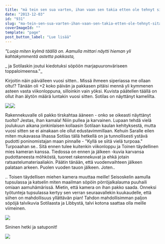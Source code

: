```yaml
---
title: "mä tein sen sua varten, ihan vaan sen takia etten ole tehnyt sitä aikaisemmin."
date: "2013-12-03"
id: "931"
slug: "ma-tein-sen-sua-varten-ihan-vaan-sen-takia-etten-ole-tehnyt-sita-aikaisemmin"
coverImageId: ""
template: "page"
post_button_label: "Lue lisää"
---
```


_"Luoja miten kylmä täällä on. Aamulla mittari näytti hieman yli kahtakymmentä astetta pakkasta,_

_ ja Sotilaskin joutui kiedotuksi söpöön marjapuuronväriseen toppaloimeensa."_

  
Kirjoitin näin päivälleen vuosi sitten.. Missä ihmeen siperiassa me ollaan oltu!? Tänään oli +2 koko päivän ja pakkasen pitäisi mennä yli kymmenen asteen vasta viikonloppuna, silloinkin vain yöksi. Kuvista päätellen täällä on ollut ihan älytön määrä luntakin vuosi sitten. Sotilas on näyttänyt kamelilta.  
  
  

[![](images/IMG_0314x.JPG)](http://2.bp.blogspot.com/-nVvAE-n4M5I/Up4LDTTsWpI/AAAAAAAAHbQ/AKo6GyWfEsw/s1600/IMG_0314x.JPG)[![](images/IMG_0004y.JPG)](http://1.bp.blogspot.com/-DQvYzL9GbdM/Up4LDmlXB9I/AAAAAAAAHbU/8gzgj2ky-2k/s1600/IMG_0004y.JPG)

  

Rakennekuvalle oli pakko tirskahtaa ääneen - onko se oikeasti näyttänyt _tuolta_? Jestas, ihan kamala! Niiin pullea ja karvainen. Lupaan tehdä vielä joulukuun aikana jonkinlaisen kollaasin Sotilaan kaulan kehityksestä, mutta vuosi sitten se ei ainakaan ole ollut edustavimmillaan. Kehuin Saralle eilen miten mukavassa lihassa Sotilas tällä hetkellä on ja tunnollisesti ystävä pudotti poninomistajan maan pinnalle - "Kyllä se siitä vielä turpoaa." Turpoaahan se.. Sitä ennen tulee kuitenkin viikonloppu ja Toinen täydellinen mies kameran kanssa. Tiedossa on ennen ja jälkeen -kuvia karvansa pudottaneesta möhköstä, tuoreet rakennekuvat ja ehkä jotain ratsastelumateriaaliakin. Päätin tänään, että vuodenvaihteen jälkeen palataan arkeen. Puolen vuoden tauon jälkeen. Joten..

  

.. Toisen täydellisen miehen kamera muuttaa meille! Seisoskelin aamulla tupsulassa ja katselin miten maailman söpöin pörröjalkalauma puuhaili omiaan aamuhämärissä. Mietin, että kamera on ihan pakko saada. Onneksi työtunteja tupsulassa kertyy sen verran seuraavallekin kuukaudelle, että siihen on mahdollisuus yllättävän pian! Tahdon mahdollisimman paljon söpöjä talvikuvia Sotilaasta ja Libbystä, talvi kotona saattaa olla meille viimeinen.

  

[![](images/IMG_2382%5B1%5D.png)](http://3.bp.blogspot.com/-683dfQzaCkI/Up4TYp38ZmI/AAAAAAAAHbw/9vJDj0SHpgo/s1600/IMG_2382%5B1%5D.png)

Sininen hetki ja satuponit!

  

[![](images/ak_uusi.png)](http://3.bp.blogspot.com/-T7f4SXU5OLk/Up4TyOqdQZI/AAAAAAAAHb4/wExg242fbBI/s1600/ak_uusi.png)
